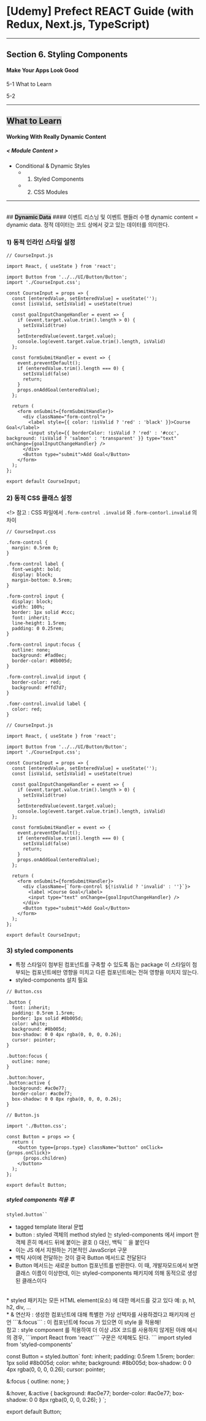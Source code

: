 # [Udemy] Prefect REACT Guide (with Redux, Next.js, TypeScript)

---

## Section 6. Styling Components
#### Make Your Apps Look Good

5-1 What to Learn

5-2 

---


## <span style='font-weight:700;background:#D3D3D3'>What to Learn</span>
#### Working With Really Dynamic Content
##### < Module Content >
- Conditional & Dynamic Styles
    - 1. Styled Components
    - 2. CSS Modules 
---

<br>
## <span style='font-weight:700;background:#D3D3D3'>Dynamic Data</span>
#### 이벤트 리스닝 및 이벤트 핸들러 수행
dynamic content = dynamic data. 
정적 데이터는 코드 상에서 갖고 있는 데이터를 의미한다. 

### 1) 동적 인라인 스타일 설정
```
// CourseInput.js 

import React, { useState } from 'react';

import Button from '../../UI/Button/Button';
import './CourseInput.css';

const CourseInput = props => {
  const [enteredValue, setEnteredValue] = useState('');
  const [isValid, setIsValid] = useState(true)

  const goalInputChangeHandler = event => {
    if (event.target.value.trim().length > 0) {
      setIsValid(true)
    }
    setEnteredValue(event.target.value);
    console.log(event.target.value.trim().length, isValid)
  };

  const formSubmitHandler = event => {
    event.preventDefault();
    if (enteredValue.trim().length === 0) {
      setIsValid(false)
      return;
    }
    props.onAddGoal(enteredValue);
  };

  return (
    <form onSubmit={formSubmitHandler}>
      <div className="form-control">
        <label style={{ color: !isValid ? 'red' : 'black' }}>Course Goal</label>
        <input style={{ borderColor: !isValid ? 'red' : '#ccc', background: !isValid ? 'salmon' : 'transparent' }} type="text" onChange={goalInputChangeHandler} />
      </div>
      <Button type="submit">Add Goal</Button>
    </form>
  );
};

export default CourseInput;
```

### 2) 동적 CSS 클래스 설정
<!> 참고 : CSS 파일에서 ```.form-control .invalid``` 와 ```.form-contorl.invalid``` 의 차이
```
// CourseInput.css 

.form-control {
  margin: 0.5rem 0;
}

.form-control label {
  font-weight: bold;
  display: block;
  margin-bottom: 0.5rem;
}

.form-control input {
  display: block;
  width: 100%;
  border: 1px solid #ccc;
  font: inherit;
  line-height: 1.5rem;
  padding: 0 0.25rem;
}

.form-control input:focus {
  outline: none;
  background: #fad0ec;
  border-color: #8b005d;
}

.form-control.invalid input {
  border-color: red;
  background: #ffd7d7;
}

.fomr-control.invalid label {
  color: red;
}
```

```
// CourseInput.js 

import React, { useState } from 'react';

import Button from '../../UI/Button/Button';
import './CourseInput.css';

const CourseInput = props => {
  const [enteredValue, setEnteredValue] = useState('');
  const [isValid, setIsValid] = useState(true)

  const goalInputChangeHandler = event => {
    if (event.target.value.trim().length > 0) {
      setIsValid(true)
    }
    setEnteredValue(event.target.value);
    console.log(event.target.value.trim().length, isValid)
  };

  const formSubmitHandler = event => {
    event.preventDefault();
    if (enteredValue.trim().length === 0) {
      setIsValid(false)
      return;
    }
    props.onAddGoal(enteredValue);
  };

  return (
    <form onSubmit={formSubmitHandler}>
      <div className={`form-control ${!isValid ? 'invalid' : ''}`}>
        <label >Course Goal</label>
        <input type="text" onChange={goalInputChangeHandler} />
      </div>
      <Button type="submit">Add Goal</Button>
    </form>
  );
};

export default CourseInput;
```

### 3) styled components 
* 특정 스타일이 첨부된 컴포넌트를 구축할 수 있도록 돕는 package 
이 스타일이 첨부되는 컴포넌트에만 영향을 미치고 다른 컴포넌트에는 전혀 영향을 미치지 않는다.
* styled-components 설치 필요
```
// Button.css

.button {
  font: inherit;
  padding: 0.5rem 1.5rem;
  border: 1px solid #8b005d;
  color: white;
  background: #8b005d;
  box-shadow: 0 0 4px rgba(0, 0, 0, 0.26);
  cursor: pointer;
}

.button:focus {
  outline: none;
}

.button:hover,
.button:active {
  background: #ac0e77;
  border-color: #ac0e77;
  box-shadow: 0 0 8px rgba(0, 0, 0, 0.26);
}
```

```
// Button.js

import './Button.css';

const Button = props => {
  return (
    <button type={props.type} className="button" onClick={props.onClick}>
      {props.children}
    </button>
  );
};

export default Button;
```

##### styled components 적용 후
```styled.button`` ``` 
* tagged template literal 문법 
* button : styled 객체의 method
    styled 는 styled-components 에서 import 한 객체 
    흔히 메서드 뒤에 붙이는 괄호 () 대신, 백틱 `` 을 붙인다
* 이는 JS 에서 지원하는 기본적인 JavaScript 구문
* 백틱 사이에 전달하는 것이 결국 Button 메서드로 전달된다
* Button 메서드는 새로운 button 컴포넌트를 반환한다. 
    이 때, 개발자모드에서 보면 클래스 이름이 이상한데, 이는 styled-components 패키지에 의해 동적으로 생성된 클래스이다
<br>
* styled 패키지는 모든 HTML element(요소) 에 대한 메서드를 갖고 있다
    예: p, h1, h2, div, ...
<br>
* & 연산자 : 생성한 컴포넌트에 대해 특별한 가상 선택자를 사용하겠다고 패키지에 선언 
    ```&:focus``` : 이 컴포넌트에 focus 가 있으면 이 style 을 적용해!
<br>
<!> 참고 : style component 를 적용하여 더 이상 JSX 코드를 사용하지 않게된 아래 예시의 경우, ```import React from 'react'``` 구문은 삭제해도 된다.
```
import styled from 'styled-components'

const Button = styled.button`
  font: inherit;
  padding: 0.5rem 1.5rem;
  border: 1px solid #8b005d;
  color: white;
  background: #8b005d;
  box-shadow: 0 0 4px rgba(0, 0, 0, 0.26);
  cursor: pointer;

  &:focus {
    outline: none;
  }

  &:hover,
  &:active {
    background: #ac0e77;
    border-color: #ac0e77;
    box-shadow: 0 0 8px rgba(0, 0, 0, 0.26);
  }
`;

export default Button;
```